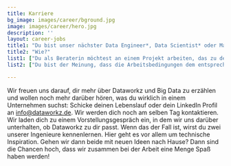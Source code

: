 ```yaml
---
title: Karriere
bg_image: images/career/bground.jpg
image: images/career/hero.jpg
description: ''
layout: career-jobs
title1: "Du bist unser nächster Data Engineer*, Data Scientist* oder Machine Learning Engineer*, weil:"
title2: "Wie?"
list1: ["Du als Beraterin möchtest an einem Projekt arbeiten, das zu deinem Ehrgeiz passt, mit einem Kunden, der auf deine Erfahrung eingeht und die Möglichkeit, weiterzuziehen, wenn du für das nächste Projekt bereit bist.","Du suchst nach Kollegen, die dich inspirieren. Und mit denen du auch gerne mal ein Bierchen trinken, Ski fahren, Konferenzen besuchen oder abends ausgehen würdest.","Du magst es, dich mit deinen Kolleginnen über Technik unterhalten zu können. Und beim Mario Kart Racing mit ihnen um den ersten Platz zu streiten."]
list2: ["Du bist der Meinung, dass die Arbeitsbedingungen dem entsprechen sollten, was du wert bist. Und dazu gehören natürlich ein Telefon und ein Laptop deiner Wahl, aber vor allem ein umfangreiches Weiterbildungspaket.","Und wenn du alle Pokemons hier herausziehst, geht das nächste Bier auf uns: Python, Java, Golang, R, Spark, Scala, Flink, Adabas, Kafka, pandas, numpy, tensorflow, pytorch, keras, jirachi, Seahorse, Databricks, Azure DevOps, Sagemaker, Hekaton, Big Query, Geodude, Dash, R-Shiny, Yolo, OpenCV, Snowflake, Glue, Azurill, Athena. Airflow, Kubernetes, Terraform, Arvados, Ambari, Ariados"]

---
```


Wir freuen uns darauf, dir mehr über Dataworkz und Big Data zu erzählen und wollen noch mehr darüber hören, was du wirklich in einem Unternehmen suchst: Schicke deinen Lebenslauf oder dein LinkedIn Profil an [info@dataworkz.de](mailto:info@dataworkz.de). Wir werden dich noch am selben Tag kontaktieren. Wir laden dich zu einem Vorstellungsgespräch ein, in dem wir uns darüber unterhalten, ob Dataworkz zu dir passt. Wenn das der Fall ist, wirst du zwei unserer Ingenieure kennenlernen. Hier geht es vor allem um technische Inspiration. Gehen wir dann beide mit neuen Ideen nach Hause? Dann sind die Chancen hoch, dass wir zusammen bei der Arbeit eine Menge Spaß haben werden!
